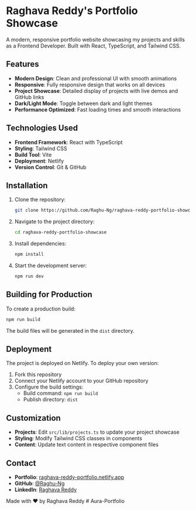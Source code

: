 # Raghava Reddy's Portfolio Showcase

A modern, responsive portfolio website showcasing my projects and skills as a Frontend Developer. Built with React, TypeScript, and Tailwind CSS.

## Features

- **Modern Design**: Clean and professional UI with smooth animations
- **Responsive**: Fully responsive design that works on all devices
- **Project Showcase**: Detailed display of projects with live demos and GitHub links
- **Dark/Light Mode**: Toggle between dark and light themes
- **Performance Optimized**: Fast loading times and smooth interactions

## Technologies Used

- **Frontend Framework**: React with TypeScript
- **Styling**: Tailwind CSS
- **Build Tool**: Vite
- **Deployment**: Netlify
- **Version Control**: Git & GitHub

## Installation

1. Clone the repository:

   ```bash
   git clone https://github.com/Raghu-Ng/raghava-reddy-portfolio-showcase.git
   ```

2. Navigate to the project directory:

   ```bash
   cd raghava-reddy-portfolio-showcase
   ```

3. Install dependencies:

   ```bash
   npm install
   ```

4. Start the development server:

   ```bash
   npm run dev
   ```

## Building for Production

To create a production build:

```bash
npm run build
```

The build files will be generated in the `dist` directory.

## Deployment

The project is deployed on Netlify. To deploy your own version:

1. Fork this repository
2. Connect your Netlify account to your GitHub repository
3. Configure the build settings:
   - Build command: `npm run build`
   - Publish directory: `dist`

## Customization

- **Projects**: Edit `src/lib/projects.ts` to update your project showcase
- **Styling**: Modify Tailwind CSS classes in components
- **Content**: Update text content in respective component files

## Contact

- **Portfolio**: [raghava-reddy-portfolio.netlify.app](https://raghava-reddy-portfolio.netlify.app)
- **GitHub**: [@Raghu-Ng](https://github.com/Raghu-Ng)
- **LinkedIn**: [Raghava Reddy](https://www.linkedin.com/in/raghava-reddy-ng/)


Made with ❤️ by Raghava Reddy
#   A u r a - P o r t f o l i o  
 